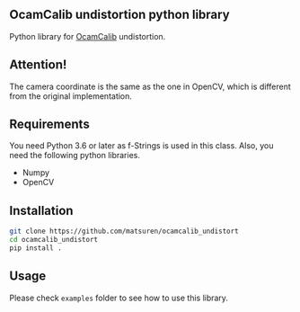 ## OcamCalib undistortion python library
Python library for [OcamCalib](https://sites.google.com/site/scarabotix/ocamcalib-toolbox) undistortion. 

## Attention!
The camera coordinate is the same as the one in OpenCV, which is different from the original implementation.

## Requirements
You need Python 3.6 or later as f-Strings is used in this class. Also, you need the following python libraries.
- Numpy
- OpenCV

## Installation
```bash
git clone https://github.com/matsuren/ocamcalib_undistort
cd ocamcalib_undistort
pip install .
```

## Usage
Please check `examples` folder to see how to use this library.